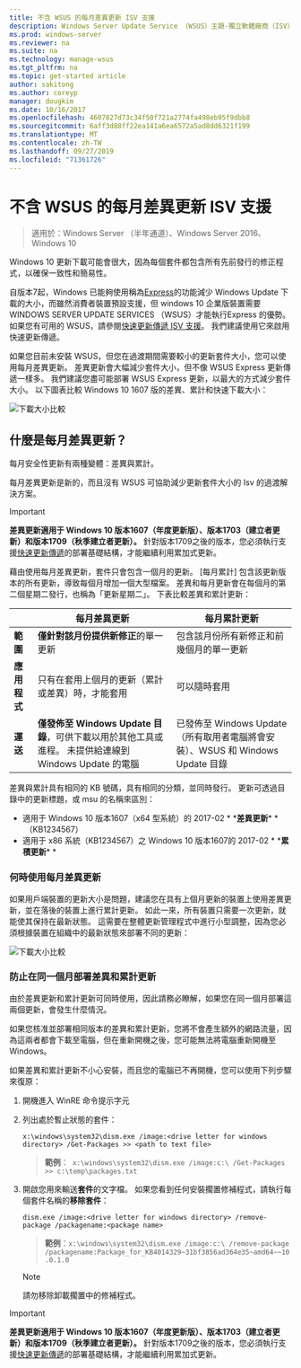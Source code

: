 ```yaml
---
title: 不含 WSUS 的每月差異更新 ISV 支援
description: Windows Server Update Service （WSUS）主題-獨立軟體廠商（ISV）如何暫時使用每月差異更新，而不是 WSUS Express 更新傳遞以減少套件大小
ms.prod: windows-server
ms.reviewer: na
ms.suite: na
ms.technology: manage-wsus
ms.tgt_pltfrm: na
ms.topic: get-started article
author: sakitong
ms.author: coreyp
manager: dougkim
ms.date: 10/16/2017
ms.openlocfilehash: 4607827d73c34f50f721a2774fa498eb95f9dbb8
ms.sourcegitcommit: 6aff3d88ff22ea141a6ea6572a5ad8dd6321f199
ms.translationtype: MT
ms.contentlocale: zh-TW
ms.lasthandoff: 09/27/2019
ms.locfileid: "71361726"
---
```

# <a name="monthly-delta-update-isv-support-without-wsus"></a>不含 WSUS 的每月差異更新 ISV 支援

>適用於：Windows Server （半年通道）、Windows Server 2016、Windows 10

Windows 10 更新下載可能會很大，因為每個套件都包含所有先前發行的修正程式，以確保一致性和簡易性。  

自版本7起，Windows 已能夠使用稱為[Express](https://technet.microsoft.com/library/cc708456(v=ws.10).aspx#Anchor_2)的功能減少 Windows Update 下載的大小，而雖然消費者裝置預設支援，但 windows 10 企業版裝置需要 WINDOWS SERVER UPDATE SERVICES （WSUS）才能執行Express 的優勢。 如果您有可用的 WSUS，請參閱[快速更新傳遞 ISV 支援](express-update-delivery-ISV-support.md)。 我們建議使用它來啟用快速更新傳遞。 

如果您目前未安裝 WSUS，但您在過渡期間需要較小的更新套件大小，您可以使用每月差異更新。 差異更新會大幅減少套件大小，但不像 WSUS Express 更新傳遞一樣多。 我們建議您盡可能部署 WSUS Express 更新，以最大的方式減少套件大小。 以下圖表比較 Windows 10 1607 版的差異、累計和快速下載大小：

![下載大小比較](../../media/express-update-delivery-isv-support/delta-1.png)

## <a name="what-is-monthly-delta-update"></a>什麼是每月差異更新？

每月安全性更新有兩種變體：差異與累計。

每月差異更新是新的，而且沒有 WSUS 可協助減少更新套件大小的 Isv 的過渡解決方案。

>[!IMPORTANT]
>**差異更新適用于 Windows 10 版本1607（年度更新版）、版本1703（建立者更新）和版本1709（秋季建立者更新）。** 針對版本1709之後的版本，您必須執行支援[快速更新傳遞](express-update-delivery-ISV-support.md)的部署基礎結構，才能繼續利用累加式更新。

藉由使用每月差異更新，套件只會包含一個月的更新。 [每月累計] 包含該更新版本的所有更新，導致每個月增加一個大型檔案。 差異和每月更新會在每個月的第二個星期二發行，也稱為「更新星期二」。 下表比較差異和累計更新：

|                    | 每月**差異**更新                                                                                                                                                                                                       | 每月**累計**更新                                                                                                                                                                                             |
|--------------------|--------------------------------------------------------------------------------------------------------------------------------------------------------------------------------------------------------------------------------|---------------------------------------------------------------------------------------------------------------------------------------------------------------------------------------------------------------------------|
| **範圍**          | **僅針對該月份提供新修正**的單一更新                                                                                                                                                                           | 包含該月份所有新修正和前幾個月的單一更新                                                                                                                                                   |
| **應用程式**    | 只有在套用上個月的更新（累計或差異）時，才能套用                                                                                                                                           | 可以隨時套用                                                                                                                                                                                                |
| **運送**       | **僅發佈至 Windows Update 目錄**，可供下載以用於其他工具或進程。 未提供給連線到 Windows Update 的電腦                                                         | 已發佈至 Windows Update （所有取用者電腦將會安裝）、WSUS 和 Windows Update 目錄                                                                                                                |

差異與累計具有相同的 KB 號碼，具有相同的分類，並同時發行。 更新可透過目錄中的更新標題，或 msu 的名稱來區別：

- 適用于 Windows 10 版本1607（x64 型系統）的 2017-02 * \***差異更新**\* *  （KB1234567）
- 適用于 x86 系統（KB1234567）之 Windows 10 版本1607的 2017-02 * \***累積更新**\* *                                                                                                                                                                                                                                                                                                                                                                                                                                                                                                                                                                                                                                                                                                                                                                                                                                                                                        

### <a name="when-to-use-monthly-delta-update"></a>何時使用每月差異更新

如果用戶端裝置的更新大小是問題，建議您在具有上個月更新的裝置上使用差異更新，並在落後的裝置上進行累計更新。 如此一來，所有裝置只需要一次更新，就能使其保持在最新狀態。 這需要在整體更新管理程式中進行小型調整，因為您必須根據裝置在組織中的最新狀態來部署不同的更新：

![下載大小比較](../../media/express-update-delivery-isv-support/delta-2.png)

### <a name="prevent-deployment-of-delta-and-cumulative-updates-in-the-same-month"></a>防止在同一個月部署差異和累計更新

由於差異更新和累計更新可同時使用，因此請務必瞭解，如果您在同一個月部署這兩個更新，會發生什麼情況。

如果您核准並部署相同版本的差異和累計更新，您將不會產生額外的網路流量，因為這兩者都會下載至電腦，但在重新開機之後，您可能無法將電腦重新開機至 Windows。

如果差異和累計更新不小心安裝，而且您的電腦已不再開機，您可以使用下列步驟來復原：

1. 開機進入 WinRE 命令提示字元
2. 列出處於暫止狀態的套件：

    `x:\windows\system32\dism.exe /image:<drive letter for windows directory> /Get-Packages >> <path to text file>`
 
    > **範例**：` x:\windows\system32\dism.exe /image:c:\ /Get-Packages >> c:\temp\packages.txt`
 
3. 開啟您用來輸送**套件**的文字檔。 如果您看到任何安裝擱置修補程式，請執行每個套件名稱的**移除套件**：
 
   `dism.exe /image:<drive letter for windows directory> /remove-package /packagename:<package name>`
 
    > **範例**：`x:\windows\system32\dism.exe /image:c:\ /remove-package /packagename:Package_for_KB4014329~31bf3856ad364e35~amd64~~10.0.1.0`
 
    >[!NOTE]
    >請勿移除卸載擱置中的修補程式。

>[!IMPORTANT]
>**差異更新適用于 Windows 10 版本1607（年度更新版）、版本1703（建立者更新）和版本1709（秋季建立者更新）。** 針對版本1709之後的版本，您必須執行支援[快速更新傳遞](express-update-delivery-ISV-support.md)的部署基礎結構，才能繼續利用累加式更新。
